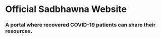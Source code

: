 # Official Sadbhawna Website

### A portal where recovered COVID-19 patients can share their resources.
